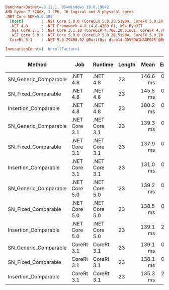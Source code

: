 ``` ini

BenchmarkDotNet=v0.12.1, OS=Windows 10.0.19042
AMD Ryzen 7 3700X, 1 CPU, 16 logical and 8 physical cores
.NET Core SDK=5.0.100
  [Host]        : .NET Core 5.0.0 (CoreCLR 5.0.20.51904, CoreFX 5.0.20.51904), X64 RyuJIT
  .NET 4.8      : .NET Framework 4.8 (4.8.4250.0), X64 RyuJIT
  .NET Core 3.1 : .NET Core 3.1.10 (CoreCLR 4.700.20.51601, CoreFX 4.700.20.51901), X64 RyuJIT
  .NET Core 5.0 : .NET Core 5.0.0 (CoreCLR 5.0.20.51904, CoreFX 5.0.20.51904), X64 RyuJIT
  CoreRt 3.1    : .NET 5.0.29408.02 @BuiltBy: dlab14-DDVSOWINAGE075 @Branch: master @Commit: 4ce1c21ac0d4d1a3b7f7a548214966f69ac9f199, X64 AOT

InvocationCount=1  UnrollFactor=1  

```
|                Method |           Job |       Runtime | Length |     Mean |   Error |  StdDev | Gen 0 | Gen 1 | Gen 2 | Allocated |
|---------------------- |-------------- |-------------- |------- |---------:|--------:|--------:|------:|------:|------:|----------:|
| SN_Generic_Comparable |      .NET 4.8 |      .NET 4.8 |     23 | 146.6 ms | 0.36 ms | 0.34 ms |     - |     - |     - |         - |
|   SN_Fixed_Comparable |      .NET 4.8 |      .NET 4.8 |     23 | 145.5 ms | 0.46 ms | 0.43 ms |     - |     - |     - |         - |
|  Insertion_Comparable |      .NET 4.8 |      .NET 4.8 |     23 | 180.2 ms | 0.28 ms | 0.24 ms |     - |     - |     - |         - |
| SN_Generic_Comparable | .NET Core 3.1 | .NET Core 3.1 |     23 | 139.3 ms | 0.17 ms | 0.14 ms |     - |     - |     - |         - |
|   SN_Fixed_Comparable | .NET Core 3.1 | .NET Core 3.1 |     23 | 137.9 ms | 0.28 ms | 0.25 ms |     - |     - |     - |         - |
|  Insertion_Comparable | .NET Core 3.1 | .NET Core 3.1 |     23 | 131.0 ms | 0.54 ms | 0.51 ms |     - |     - |     - |         - |
| SN_Generic_Comparable | .NET Core 5.0 | .NET Core 5.0 |     23 | 139.2 ms | 0.32 ms | 0.30 ms |     - |     - |     - |         - |
|   SN_Fixed_Comparable | .NET Core 5.0 | .NET Core 5.0 |     23 | 138.5 ms | 0.29 ms | 0.27 ms |     - |     - |     - |         - |
|  Insertion_Comparable | .NET Core 5.0 | .NET Core 5.0 |     23 | 139.1 ms | 2.00 ms | 1.87 ms |     - |     - |     - |         - |
| SN_Generic_Comparable |    CoreRt 3.1 |    CoreRt 3.1 |     23 | 139.1 ms | 0.31 ms | 0.27 ms |     - |     - |     - |         - |
|   SN_Fixed_Comparable |    CoreRt 3.1 |    CoreRt 3.1 |     23 | 138.1 ms | 0.31 ms | 0.27 ms |     - |     - |     - |         - |
|  Insertion_Comparable |    CoreRt 3.1 |    CoreRt 3.1 |     23 | 135.3 ms | 2.24 ms | 3.22 ms |     - |     - |     - |         - |

